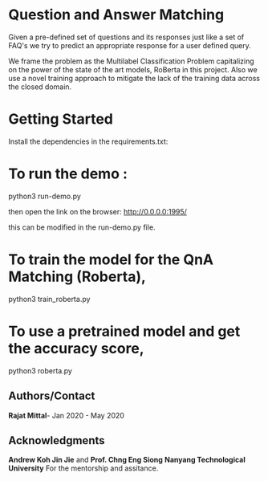 # Question and Answer Matching

Given a pre-defined set of questions and its responses just like a set of FAQ's we try to predict
an appropriate response for a user defined query.

We frame the problem as the Multilabel Classification Problem capitalizing on the power of the
state of the art models, RoBerta in this project. Also we use a novel training approach to mitigate
the lack of the training data across the closed domain.

# Getting Started

Install the dependencies in the requirements.txt:

# To run the demo :

python3 run-demo.py

then open the link on the browser: http://0.0.0.0:1995/

this can be modified in the run-demo.py file.

# To train the model for the QnA Matching (Roberta),

python3 train_roberta.py

# To use a pretrained model and get the accuracy score,

python3 roberta.py


## Authors/Contact

**Rajat Mittal**- Jan 2020 - May 2020


## Acknowledgments

**Andrew Koh Jin Jie** and **Prof. Chng Eng Siong**  **Nanyang Technological University**
For the mentorship and assitance.


